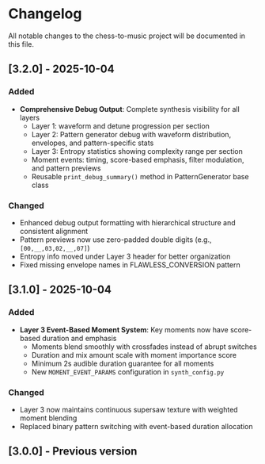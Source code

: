 # Changelog

All notable changes to the chess-to-music project will be documented in this file.

## [3.2.0] - 2025-10-04

### Added
- **Comprehensive Debug Output**: Complete synthesis visibility for all layers
  - Layer 1: waveform and detune progression per section
  - Layer 2: Pattern generator debug with waveform distribution, envelopes, and pattern-specific stats
  - Layer 3: Entropy statistics showing complexity range per section
  - Moment events: timing, score-based emphasis, filter modulation, and pattern previews
  - Reusable `print_debug_summary()` method in PatternGenerator base class

### Changed
- Enhanced debug output formatting with hierarchical structure and consistent alignment
- Pattern previews now use zero-padded double digits (e.g., `[00,__,03,02,__,07]`)
- Entropy info moved under Layer 3 header for better organization
- Fixed missing envelope names in FLAWLESS_CONVERSION pattern

## [3.1.0] - 2025-10-04

### Added
- **Layer 3 Event-Based Moment System**: Key moments now have score-based duration and emphasis
  - Moments blend smoothly with crossfades instead of abrupt switches
  - Duration and mix amount scale with moment importance score
  - Minimum 2s audible duration guarantee for all moments
  - New `MOMENT_EVENT_PARAMS` configuration in `synth_config.py`

### Changed
- Layer 3 now maintains continuous supersaw texture with weighted moment blending
- Replaced binary pattern switching with event-based duration allocation

## [3.0.0] - Previous version
